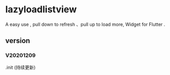 # lazyloadlistview

A easy use , pull down to refresh 、pull up to load more, Widget for Flutter .

## version

### V20201209
.init (持续更新)